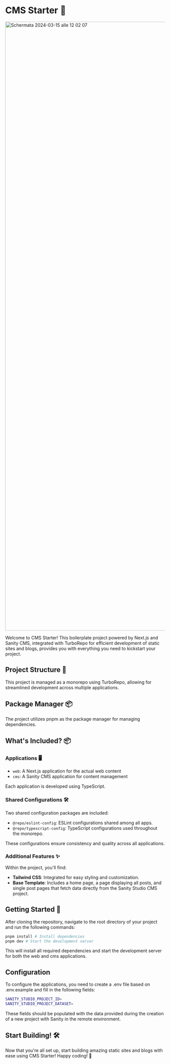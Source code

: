 # CMS Starter 🚀

<img width="1918" alt="Schermata 2024-03-15 alle 12 02 07" src="https://github.com/bitrockteam/cms-starter/assets/24392867/5fbe753e-afec-4892-8229-1b94a3ba2245">

Welcome to CMS Starter! This boilerplate project powered by Next.js and Sanity CMS, integrated with TurboRepo for efficient development of static sites and blogs, provides you with everything you need to kickstart your project.

## Project Structure 📂
This project is managed as a monorepo using TurboRepo, allowing for streamlined development across multiple applications.

## Package Manager 📦

The project utilizes pnpm as the package manager for managing dependencies.

## What's Included? 📦

### Applications 🖥️

- `web`: A Next.js application for the actual web content
- `cms`: A Sanity CMS application for content management

Each application is developed using TypeScript.

### Shared Configurations 🛠️

Two shared configuration packages are included:

- `@repo/eslint-config`: ESLint configurations shared among all apps.
- `@repo/typescript-config`: TypeScript configurations used throughout the monorepo.

These configurations ensure consistency and quality across all applications.

### Additional Features ✨

Within the project, you'll find:

- **Tailwind CSS**: Integrated for easy styling and customization.
- **Base Template**: Includes a home page, a page displaying all posts, and single post pages that fetch data directly from the Sanity Studio CMS project.

## Getting Started 🚀

After cloning the repository, navigate to the root directory of your project and run the following commands:

```sh
pnpm install # Install dependencies
pnpm dev # Start the development server
```

This will install all required dependencies and start the development server for both the web and cms applications.

## Configuration

To configure the applications, you need to create a .env file based on .env.example and fill in the following fields:

```sh
SANITY_STUDIO_PROJECT_ID=
SANITY_STUDIO_PROJECT_DATASET=
```

These fields should be populated with the data provided during the creation of a new project with Sanity in the remote environment.

## Start Building! 🛠️
Now that you're all set up, start building amazing static sites and blogs with ease using CMS Starter! Happy coding! 🎉

